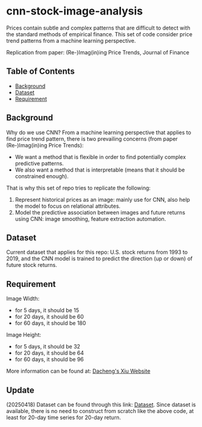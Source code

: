 # cnn-stock-image-analysis

Prices contain subtle and complex patterns that are difficult to detect with the standard methods of empirical finance. This set of code consider price trend patterns from a machine learning perspective.

Replication from paper: (Re-)Imag(in)ing Price Trends, Journal of Finance

## Table of Contents
- [Background](#background)
- [Dataset](#dataset)
- [Requirement](#requirement)

## Background

Why do we use CNN? From a machine learning perspective that applies to find price trend pattern, there is two prevailing concerns (from paper (Re-)Imag(in)ing Price Trends):
- We want a method that is flexible in order to find potentially complex predictive patterns.
- We also want a method that is interpretable (means that it should be constrained enough).

That is why this set of repo tries to replicate the following:
1. Represent historical prices as an image: mainly use for CNN, also help the model to focus on relational attributes.
2. Model the predictive association between images and future returns using CNN: image smoothing, feature extraction automation.

## Dataset

Current dataset that applies for this repo: U.S. stock returns from 1993 to 2019, and the CNN model is trained to predict the direction (up or down) of future stock returns.

## Requirement
Image Width: 
- for 5 days, it should be 15
- for 20 days, it should be 60
- for 60 days, it should be 180

Image Height:
- for 5 days, it should be 32
- for 20 days, it should be 64
- for 60 days, it should be 96

More information can be found at: [Dacheng's Xiu Website](https://dachxiu.chicagobooth.edu/download/img_demo.html)

## Update
(20250418) Dataset can be found through this link: [Dataset](https://dachxiu.chicagobooth.edu/download/img_data.zip). Since dataset is available, there is no need to construct from scratch like the above code, at least for 20-day time series for 20-day return.